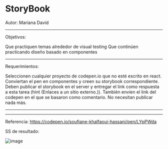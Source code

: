 # StoryBook
Autor: Mariana David 

-----------------------------------
Objetivos:

Que practiquen temas alrededor de visual testing
Que continúen practicando diseño basado en componentes

-----------------------------------------------
Requerimientos:

Seleccionen cualquier proyecto de codepen.io que no esté escrito en react.
Conviertan el pen en componentes y creen su storybook correspondiente.
Deben publicar el storybook en el server y entregar el link como respuesta a esta tarea (hint (Enlaces a un sitio externo.)).
También envíen el link del codepen en el que se basaron como comentario.
No necesitan publicar nada más.

-----------------------------------------
***************************************
Referencia: 
https://codepen.io/soufiane-khalfaoui-hassani/pen/LYpPWda

SS de resultado: 


![image](https://user-images.githubusercontent.com/72479030/169427896-0027f347-7050-4c06-a445-d1849b859b65.png)
